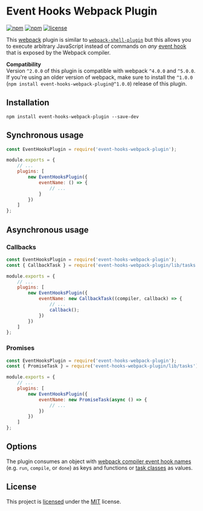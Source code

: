 # Event Hooks Webpack Plugin
[![npm](https://img.shields.io/npm/v/event-hooks-webpack-plugin.svg?style=flat-square)](https://www.npmjs.com/package/event-hooks-webpack-plugin)
[![npm](https://img.shields.io/npm/dm/event-hooks-webpack-plugin.svg?style=flat-square)](https://www.npmjs.com/package/event-hooks-webpack-plugin)
[![license](https://img.shields.io/github/license/cascornelissen/event-hooks-webpack-plugin.svg?style=flat-square)](LICENSE.md)

This [webpack](https://webpack.github.io/) plugin is similar to [`webpack-shell-plugin`](https://www.npmjs.com/package/webpack-shell-plugin) but this allows you to execute arbitrary JavaScript instead of commands on *any* [event hook](https://webpack.js.org/api/plugins/compiler/#event-hooks) that is exposed by the Webpack compiler.

**Compatibility**  
Version `^2.0.0` of this plugin is compatible with webpack `^4.0.0` and `^5.0.0`. If you're using an older version of webpack, make sure to install the `^1.0.0` (`npm install event-hooks-webpack-plugin@^1.0.0`) release of this plugin.

## Installation
```shell
npm install event-hooks-webpack-plugin --save-dev
```

## Synchronous usage
```js
const EventHooksPlugin = require('event-hooks-webpack-plugin');

module.exports = {
    // ...
    plugins: [
        new EventHooksPlugin({
            eventName: () => {
                // ...
            }
        })
    ]
};
```

## Asynchronous usage
### Callbacks
```js
const EventHooksPlugin = require('event-hooks-webpack-plugin');
const { CallbackTask } = require('event-hooks-webpack-plugin/lib/tasks');

module.exports = {
    // ...
    plugins: [
        new EventHooksPlugin({
            eventName: new CallbackTask((compiler, callback) => {
                // ...
                callback();
            })
        })
    ]
};
```

### Promises
```js
const EventHooksPlugin = require('event-hooks-webpack-plugin');
const { PromiseTask } = require('event-hooks-webpack-plugin/lib/tasks');

module.exports = {
    // ...
    plugins: [
        new EventHooksPlugin({
            eventName: new PromiseTask(async () => {
                // ...
            })
        })
    ]
};
```

## Options
The plugin consumes an object with [webpack compiler event hook names](https://github.com/webpack/webpack/blob/214b06645ac182b7f0c68319e35445e02541d957/lib/Compiler.js#L119) (e.g. `run`, `compile`, or `done`) as keys and functions or [task classes](./lib/tasks.js) as values.

## License
This project is [licensed](LICENSE.md) under the [MIT](https://opensource.org/licenses/MIT) license.

